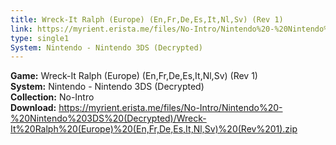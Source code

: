 ```yaml
---
title: Wreck-It Ralph (Europe) (En,Fr,De,Es,It,Nl,Sv) (Rev 1)
link: https://myrient.erista.me/files/No-Intro/Nintendo%20-%20Nintendo%203DS%20(Decrypted)/Wreck-It%20Ralph%20(Europe)%20(En,Fr,De,Es,It,Nl,Sv)%20(Rev%201).zip
type: single1
System: Nintendo - Nintendo 3DS (Decrypted)
---
```

<b>Game:</b> Wreck-It Ralph (Europe) (En,Fr,De,Es,It,Nl,Sv) (Rev 1)<br>
<b>System:</b> Nintendo - Nintendo 3DS (Decrypted)<br>
<b>Collection:</b> No-Intro<br>
<b>Download:</b> https://myrient.erista.me/files/No-Intro/Nintendo%20-%20Nintendo%203DS%20(Decrypted)/Wreck-It%20Ralph%20(Europe)%20(En,Fr,De,Es,It,Nl,Sv)%20(Rev%201).zip